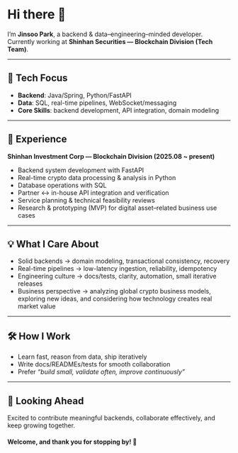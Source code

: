 # Hi there 👋

I’m **Jinsoo Park**, a backend & data–engineering–minded developer.  
Currently working at **Shinhan Securities — Blockchain Division (Tech Team)**.  

---

## 🔧 Tech Focus
- **Backend**: Java/Spring, Python/FastAPI  
- **Data**: SQL, real-time pipelines, WebSocket/messaging  
- **Core Skills**: backend development, API integration, domain modeling  

---

## 💼 Experience
**Shinhan Investment Corp — Blockchain Division (2025.08 ~ present)**  
- Backend system development with FastAPI  
- Real-time crypto data processing & analysis in Python  
- Database operations with SQL  
- Partner ↔ in-house API integration and verification  
- Service planning & technical feasibility reviews  
- Research & prototyping (MVP) for digital asset–related business use cases  

---

## 💡 What I Care About
- Solid backends → domain modeling, transactional consistency, recovery  
- Real-time pipelines → low-latency ingestion, reliability, idempotency  
- Engineering culture → docs/tests, clarity, automation, small iterative releases  
- Business perspective → analyzing global crypto business models, exploring new ideas, and considering how technology creates real market value 

---

## 🛠 How I Work
- Learn fast, reason from data, ship iteratively  
- Write docs/READMEs/tests for smooth collaboration  
- Prefer *“build small, validate often, improve continuously”*  

---

## 🚀 Looking Ahead
Excited to contribute meaningful backends, collaborate effectively, and keep growing together.  


#### Welcome, and thank you for stopping by! 🚀
